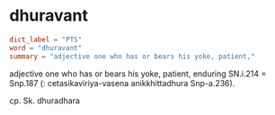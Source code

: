 # dhuravant

``` toml
dict_label = "PTS"
word = "dhuravant"
summary = "adjective one who has or bears his yoke, patient,"
```

adjective one who has or bears his yoke, patient, enduring SN.i.214 = Snp.187 (: cetasikaviriya\-vasena anikkhittadhura Snp\-a.236).

cp. Sk. dhuradhara

